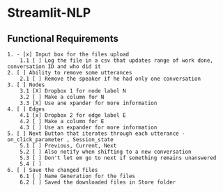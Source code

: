 # Streamlit-NLP

## Functional Requirements
    1. - [x] Input box for the files upload
        1.1 [ ] Log the file in a csv that updates range of work done, conversation ID and who did it
    2. [ ] Ability to remove some utterances
        2.1 [ ] Remove the speaker if he had only one conversation
    3. [ ] Nodes
        3.1 [X] Dropbox 1 for node label N
        3.2 [ ] Make a column for N
        3.3 [X] Use ane xpander for more information 
    4. [ ] Edges
        4.1 [x] Dropbox 2 for edge label E
        4.2 [ ] Make a column for E
        4.3 [ ] Use an expander for more information
    5. [ ] Next Button that iterates through each utterance - on_click_parameter , Session_state
        5.1 [ ] Previous, Current, Next
        5.2 [ ] Also notify when shifting to a new conversation
        5.3 [ ] Don't let em go to next if something remains unanswered 
        5.4 [ ]
    6. [ ] Save the changed files
        6.1 [ ] Name Generation for the files
        6.2 [ ] Saved the downloaded files in Store folder

